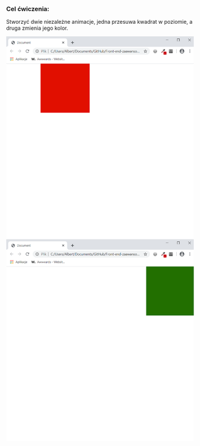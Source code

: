 <h3>Cel ćwiczenia:</h3>
<p>Stworzyć dwie niezależne animacje, jedna przesuwa kwadrat w poziomie, a druga zmienia jego kolor.</p>

<img src="Screenshot1.png" alt="Tu powinien być Screenshot1">

<img src="Screenshot2.png" alt="Tu powinien być Screenshot2">